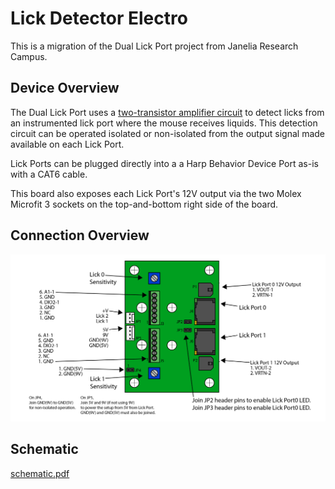 # Lick Detector Electro

This is a migration of the Dual Lick Port project from Janelia Research Campus.

## Device Overview

The Dual Lick Port uses a [two-transistor amplifier circuit](https://www.electronics-notes.com/articles/analogue_circuits/transistor/amplifier-npn-pnp-two-transistor-circuit.php) to detect licks from an instrumented lick port where the mouse receives liquids.
This detection circuit can be operated isolated or non-isolated from the output signal made available on each Lick Port.

Lick Ports can be plugged directly into a a Harp Behavior Device Port as-is with a CAT6 cable.

This board also exposes each Lick Port's 12V output via the two Molex Microfit 3 sockets on the top-and-bottom right side of the board.

## Connection Overview
![](./board/pics/dual_lick_port.png)

## Schematic

[schematic.pdf](./board/JF-SV-LP0001REVA.pdf)


